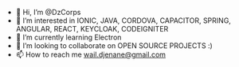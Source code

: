 - 👋 Hi, I’m @DzCorps
- 👀 I’m interested in IONIC, JAVA, CORDOVA, CAPACITOR, SPRING, ANGULAR, REACT, KEYCLOAK, CODEIGNITER
- 🌱 I’m currently learning Electron
- 💞️ I’m looking to collaborate on OPEN SOURCE PROJECTS :) 
- 📫 How to reach me wail.djenane@gmail.com

<!---
DzCorps/DzCorps is a ✨ special ✨ repository because its `README.md` (this file) appears on your GitHub profile.
You can click the Preview link to take a look at your changes.
--->
